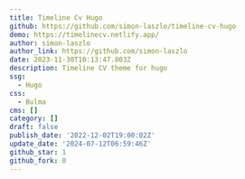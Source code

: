 ```yaml
---
title: Timeline Cv Hugo
github: https://github.com/simon-laszlo/timeline-cv-hugo
demo: https://timelinecv.netlify.app/
author: simon-laszlo
author_link: https://github.com/simon-laszlo
date: 2023-11-30T10:13:47.803Z
description: Timeline CV theme for hugo
ssg:
  - Hugo
css:
  - Bulma
cms: []
category: []
draft: false
publish_date: '2022-12-02T19:00:02Z'
update_date: '2024-07-12T06:59:46Z'
github_star: 1
github_fork: 0
---
```

